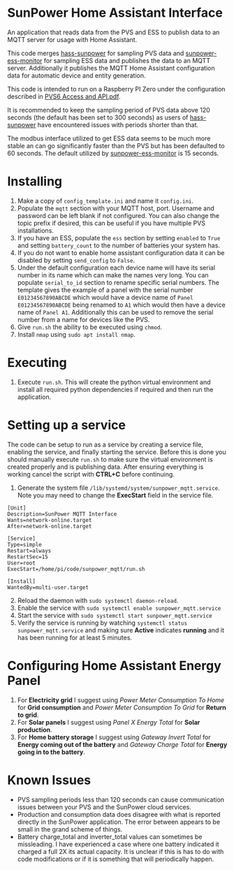 # SunPower Home Assistant Interface

An application that reads data from the PVS and ESS to publish data to an MQTT server for usage with Home Assistant.

This code merges [hass-sunpower](https://github.com/krbaker/hass-sunpower) for sampling PVS data and [sunpower-ess-monitor](https://github.com/webdeck/sunpower-ess-monitor) for sampling ESS data and publishes the data to an MQTT server. Additionally it publishes the MQTT Home Assistant configuration data for automatic device and entity generation.

This code is intended to run on a Raspberry PI Zero under the configuration described in [PVS6 Access and API.pdf](https://starreveld.com/PVS6%20Access%20and%20API.pdf).

It is recommended to keep the sampling period of PVS data above 120 seconds (the default has been set to 300 seconds) as users of [hass-sunpower](https://github.com/krbaker/hass-sunpower) have encountered issues with periods shorter than that.

The modbus interface utilized to get ESS data seems to be much more stable an can go significantly faster than the PVS but has been defaulted to 60 seconds. The default utilized by [sunpower-ess-monitor](https://github.com/webdeck/sunpower-ess-monitor) is 15 seconds.

# Installing

1. Make a copy of `config_template.ini` and name it `config.ini`.
2. Populate the `mqtt` section with your MQTT host, port. Username and password can be left blank if not configured. You can also change the topic prefix if desired, this can be useful if you have multiple PVS installations.
3. If you have an ESS, populate the `ess` section by setting `enabled` to `True` and setting `battery_count` to the number of batteries your system has.
4. If you do not want to enable home assistant configuration data it can be disabled by setting `send_config` to `False`.
5. Under the default configuration each device name will have its serial number in its name which can make the names very long. You can populate `serial_to_id` section to rename specific serial numbers. The template gives the example of a panel with the serial number `E01234567890ABCDE` which would have a device name of `Panel E01234567890ABCDE` being renamed to `A1` which would then have a device name of `Panel A1`. Additionally this can be used to remove the serial number from a name for devices like the PVS.
6. Give `run.sh` the ability to be executed using `chmod`.
7. Install `nmap` using `sudo apt install nmap`.

# Executing

1. Execute `run.sh`. This will create the python virtual environment and install all required python dependencies if required and then run the application.

# Setting up a service

The code can be setup to run as a service by creating a service file, enabling the service, and finally starting the service. Before this is done you should manually execute `run.sh` to make sure the virtual environment is created properly and is publishing data. After ensuring everything is working cancel the script with **CTRL+C** before continuing.

1. Generate the system file `/lib/systemd/system/sunpower_mqtt.service`.
Note you may need to change the **ExecStart** field in the service file.
```
[Unit]
Description=SunPower MQTT Interface
Wants=network-online.target
After=network-online.target

[Service]
Type=simple
Restart=always
RestartSec=15
User=root
ExecStart=/home/pi/code/sunpower_mqtt/run.sh

[Install]
WantedBy=multi-user.target
```
2. Reload the daemon with `sudo systemctl daemon-reload`.
3. Enable the service with `sudo systemctl enable sunpower_mqtt.service`
4. Start the service with `sudo systemctl start sunpower_mqtt.service`
5. Verify the service is running by watching `systemctl status sunpower_mqtt.service` and making sure **Active** indicates **running** and it has been running for at least 5 minutes.

# Configuring Home Assistant Energy Panel

1. For **Electricity grid** I suggest using *Power Meter Consumption To Home* for **Grid consumption** and *Power Meter Consumption To Grid* for **Return to grid**.
2. For **Solar panels** I suggest using *Panel X Energy Total* for **Solar production**.
3. For **Home battery storage** I suggest using *Gateway Invert Total* for **Energy coming out of the battery** and *Gateway Charge Total* for **Energy going in to the battery**.

# Known Issues
- PVS sampling periods less than 120 seconds can cause communication issues between your PVS and the SunPower cloud services.
- Production and consumption data does disagree with what is reported directly in the SunPower application. The error between appears to be small in the grand scheme of things.
- Battery charge_total and inverter_total values can sometimes be missleading. I have experienced a case where one battery indicated it charged a full 2X its actual capacity. It is unclear if this is has to do with code modifications or if it is something that will periodically happen.